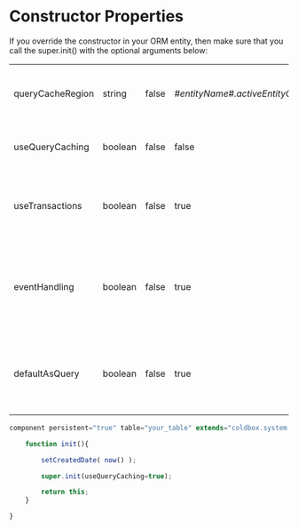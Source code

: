 # Constructor Properties

If you override the constructor in your ORM entity, then make sure that you call the super.init\(\) with the optional arguments below:

|  |  |  |  |  |
| :--- | :--- | :--- | :--- | :--- |
| queryCacheRegion | string | false | _\#entityName\#.activeEntityCache_ | The name of the secondary cache region to use when doing queries via this class |
| useQueryCaching | boolean | false | false | The bit that tells the class to enable query caching, disabled by default |
| useTransactions | boolean | false | true | The bit that enables automatic hibernate transactions on all save, saveAll, update, delete methods |
| eventHandling | boolean | false | true | The bit that enables event handling via the ORM Event handler such as interceptions when new entities get created, saved, enabled by default. |
| defaultAsQuery | boolean | false | true | The bit that determines the default return value for list\(\), createCriteriaQuery\(\) and executeQuery\(\) as query or array |

```javascript
component persistent="true" table="your_table" extends="coldbox.system.orm.hibernate.ActiveEntity"{

    function init(){

        setCreatedDate( now() );

        super.init(useQueryCaching=true);

        return this;
    }

}
```

